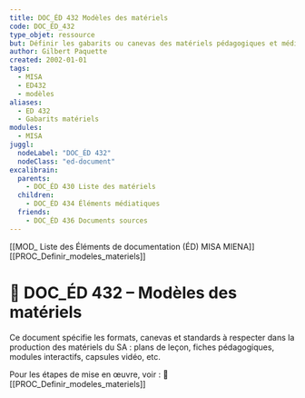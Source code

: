 ```yaml
---
title: DOC_ÉD 432 Modèles des matériels
code: DOC_ÉD_432
type_objet: ressource
but: Définir les gabarits ou canevas des matériels pédagogiques et médiatiques à produire dans le SA.
author: Gilbert Paquette
created: 2002-01-01
tags:
  - MISA
  - ED432
  - modèles
aliases:
  - ED 432
  - Gabarits matériels
modules:
  - MISA
juggl:
  nodeLabel: "DOC_ÉD 432"
  nodeClass: "ed-document"
excalibrain:
  parents:
    - DOC_ÉD 430 Liste des matériels
  children:
    - DOC_ÉD 434 Éléments médiatiques
  friends:
    - DOC_ÉD 436 Documents sources
---
```

[[MOD_ Liste des Éléments de documentation (ÉD) MISA MIENA]] 
[[PROC_Definir_modeles_materiels]] 
# 📘 DOC_ÉD 432 – Modèles des matériels

Ce document spécifie les formats, canevas et standards à respecter dans la production des matériels du SA : plans de leçon, fiches pédagogiques, modules interactifs, capsules vidéo, etc.

Pour les étapes de mise en œuvre, voir : 🔗 [[PROC_Definir_modeles_materiels]]
